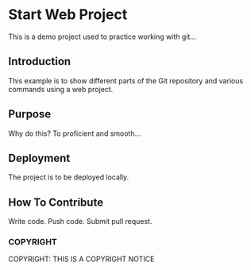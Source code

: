 # Start Web Project
  This is a demo project used to practice working with git...

## Introduction
  This example is to show different parts of the Git repository and various
  commands using a web project.
## Purpose
  Why do this? To proficient and smooth...
## Deployment
  The project is to be deployed locally.
## How To Contribute
  Write code. Push code. Submit pull request.
### COPYRIGHT
  COPYRIGHT: THIS IS A COPYRIGHT NOTICE
